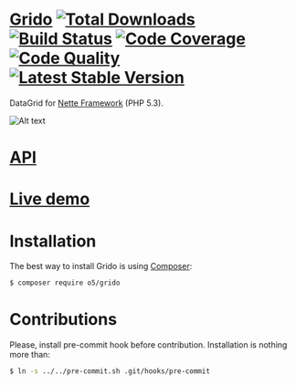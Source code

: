 [Grido](http://o5.github.io/grido-examples/) [![Total Downloads](https://img.shields.io/packagist/dt/o5/grido.svg?style=flat-square "Total Downloads")](https://packagist.org/packages/o5/grido) [![Build Status](https://img.shields.io/travis/o5/grido/master.svg?style=flat-square "Build Status")](https://travis-ci.org/o5/grido) [![Code Coverage](https://img.shields.io/scrutinizer/coverage/g/o5/grido/master.svg?style=flat-square "Build Status")](https://scrutinizer-ci.com/g/o5/grido/) [![Code Quality](https://img.shields.io/scrutinizer/g/o5/grido/master.svg?style=flat-square "Code Quality")](https://scrutinizer-ci.com/g/o5/grido/) [![Latest Stable Version](https://img.shields.io/github/release/o5/grido.svg?style=flat-square)](https://github.com/o5/grido/releases "Latest Stable Version")
=============
DataGrid for [Nette Framework](http://nette.org/) (PHP 5.3).

![Alt text](http://img.bugyik.cz/Grido.png "Sample")

[API](http://o5.github.io/grido-examples/api/master)
=============

[Live demo](http://grido.bugyik.cz/example/)
=============

Installation
=============

The best way to install Grido is using  [Composer](http://getcomposer.org/):

```sh
$ composer require o5/grido
```

Contributions
=============
Please, install pre-commit hook before contribution. Installation is nothing more than:
```sh
$ ln -s ../../pre-commit.sh .git/hooks/pre-commit
```